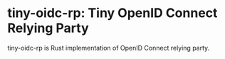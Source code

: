 # tiny-oidc-rp: Tiny OpenID Connect Relying Party

tiny-oidc-rp is Rust implementation of OpenID Connect relying party.

